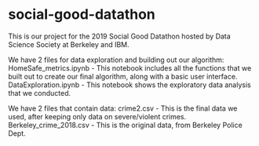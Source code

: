 # social-good-datathon
This is our project for the 2019 Social Good Datathon hosted by Data Science Society at Berkeley and IBM.

We have 2 files for data exploration and building out our algorithm:
HomeSafe_metrics.ipynb - This notebook includes all the functions that we built out to create our final algorithm, along with a basic user interface.
DataExploration.ipynb - This notebook shows the exploratory data analysis that we conducted.

We have 2 files that contain data:
crime2.csv - This is the final data we used, after keeping only data on severe/violent crimes.
Berkeley_crime_2018.csv - This is the original data, from Berkeley Police Dept.
